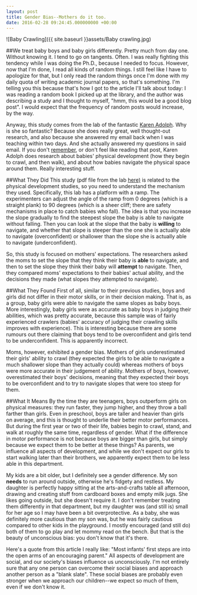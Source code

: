 ```yaml
---
layout: post
title: Gender Bias--Mothers do it too.
date: 2016-02-28 09:24:45.000000000 +00:00
---
```

![Baby Crawling]({{ site.baseurl }}assets/Baby crawling.jpg)

##We treat baby boys and baby girls differently. Pretty much from day one. Without knowing it.
I tend to go on tangents. Often. I was really fighting this tendency while I was doing the Ph.D., because I needed to focus. However, now that I'm done, I read all kinds of random things. I still feel like I have to apologize for that, but I only read the random things once I'm done with my daily quota of writing academic journal papers, so that's something. I'm telling you this because that's how I got to the article I'll talk about today: I was reading a random book I picked up at the library, and the author was describing a study and I thought to myself, "hmm, this would be a good blog post". I would expect that the frequency of random posts would increase, by the way.

Anyway, this study comes from the lab of the fantastic [Karen Adolph](https://psych.nyu.edu/adolph/). Why is she so fantastic? Because she does really great, well thought-out research, and also because she answered my email back when I was teaching within two days. And she actually answered my questions in said email. If you don't [remember](https://galpod.com/on-affordances-and-raising-the-bar), or don't feel like reading that post, Karen Adolph does research about babies' physical development (how they begin to crawl, and then walk), and about how babies navigate the physical space around them. Really interesting stuff.

##What They Did
This study (pdf file from the lab [here)](https://psych.nyu.edu/adolph/publications/2000Mondschein%20E%20R%20Adolph%20K%20E%20%20TamisLeMonda%20C%20S-Gender%20bias%20in%20mothers%20expectations%20about%20infant%20crawling.pdf) is related to the physical development studies, so you need to understand the mechanism they used. Specifically, this lab has a platform with a ramp. The experimenters can adjust the angle of the ramp from 0 degrees (which is a straight plank) to 90 degrees (which is a sheer cliff; there are safety mechanisms in place to catch babies who fall). The idea is that you increase the slope gradually to find the steepest slope the baby is able to navigate without falling. Then you can look at the slope that the baby is **willing** to navigate, and whether that slope is steeper than the one she is actually able to navigate (overconfident) or shallower than the slope she is actually able to navigate (underconfident).

So, this study is focused on mothers' expectations. The researchers asked the moms to set the slope that they think their baby is **able** to navigate, and then to set the slope they think their baby will **attempt** to navigate. Then, they compared moms' expectations to their babies' actual ability, and the decisions they made (what slopes they attempted to navigate).

##What They Found
First of all, similar to their previous studies, boys and girls did not differ in their motor skills, or in their decision making. That is, as a group, baby girls were able to navigate the same slopes as baby boys. More interestingly, baby girls were as accurate as baby boys in judging their abilities, which was pretty accurate, because this sample was of fairly experienced crawlers (babies' accuracy of judging their crawling skills improves with experience). This is interesting because there are some rumours out there claiming that boys tend to be overconfident and girls tend to be underconfident. This is apparently incorrect.

Moms, however, exhibited a gender bias. Mothers of girls underestimated their girls' ability to crawl (they expected the girls to be able to navigate a much shallower slope than they actually could) whereas mothers of boys were more accurate in their judgement of ability. Mothers of boys, however, overestimated their boys' decisions, meaning that they expected their boys to be overconfident and to try to navigate slopes that were too steep for them.

##What It Means
By the time they are teenagers, boys outperform girls on physical measures: they run faster, they jump higher, and they throw a ball farther than girls. Even in preschool, boys are taller and heavier than girls on average, and this is thought to underlie their better motor performances. But during the first year or two of their life, babies begin to crawl, stand, and walk at roughly the same time, regardless of gender. What if the difference in motor performance is not because boys are bigger than girls, but simply because we expect them to be better at these things? As parents, we influence all aspects of development, and while we don't expect our girls to start walking later than their brothers, we apparently expect them to be less able in this department.

My kids are a bit older, but I definitely see a gender difference. My son **needs** to run around outside, otherwise he's fidgety and restless. My daughter is perfectly happy sitting at the arts-and-crafts table all afternoon, drawing and creating stuff from cardboard boxes and empty milk jugs. She likes going outside, but she doesn't require it. I don't remember treating them differently in that department, but my daughter was (and still is) small for her age so I may have been a bit overprotective. As a baby, she was definitely more cautious than my son was, but he was fairly cautious compared to other kids in the playground. I mostly encouraged (and still do) both of them to go play and let mommy read on the bench. But that is the beauty of unconscious bias: you don't know that it's there.  

Here's a quote from this article I really like: "Most infants' first steps are into the open arms of an encouraging parent." All aspects of development are social, and our society's biases influence us unconsciously. I'm not entirely sure that any one person can overcome their social biases and approach another person as a "blank slate". These social biases are probably even stronger when we approach our children--we expect so much of them, even if we don't know it.
